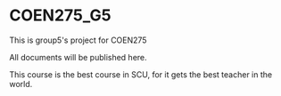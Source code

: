 # COEN275_G5
This is group5's project for COEN275

All documents will be published here.

This course is the best course in SCU, for it gets the best teacher in the world.